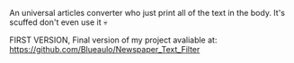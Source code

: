 An universal articles converter who just print all of the text in the body.
It's scuffed don't even use it 💀

FIRST VERSION,
Final version of my project avaliable at: https://github.com/Blueaulo/Newspaper_Text_Filter
